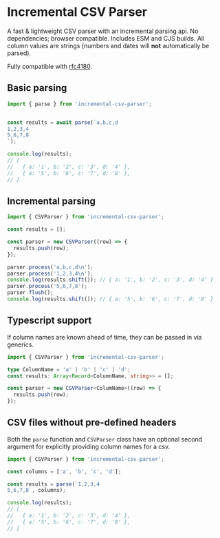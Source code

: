 # Incremental CSV Parser

A fast & lightweight CSV parser with an incremental parsing api.  No
dependencies; browser compatible.  Includes ESM and CJS builds.  All column
values are strings (numbers and dates will **not** automatically be parsed).

Fully compatible with [rfc4180](https://www.ietf.org/rfc/rfc4180.txt).


## Basic parsing

```js
import { parse } from 'incremental-csv-parser';


const results = await parse(`a,b,c,d
1,2,3,4
5,6,7,8
`);

console.log(results);
// [
//   { a: '1', b: '2', c: '3', d: '4' },
//   { a: '5', b: '6', c: '7', d: '8' },
// ]
```

## Incremental parsing

```js
import { CSVParser } from 'incremental-csv-parser';

const results = [];

const parser = new CSVParser((row) => {
  results.push(row);
});

parser.process('a,b,c,d\n');
parser.process('1,2,3,4\n');
console.log(results.shift()); // { a: '1', b: '2', c: '3', d: '4' }
parser.process('5,6,7,8');
parser.flush();
console.log(results.shift()); // { a: '5', b: '6', c: '7', d: '8' }
```

## Typescript support

If column names are known ahead of time, they can be passed in via generics.

```ts
import { CSVParser } from 'incremental-csv-parser';

type ColumnName = 'a' | 'b' | 'c' | 'd';
const results: Array<Record<ColumnName, string>> = [];

const parser = new CSVParser<ColumName>((row) => {
  results.push(row);
});
```

## CSV files without pre-defined headers

Both the `parse` function and `CSVParser` class have an optional second argument
for explicitly providing column names for a csv.

```ts
import { CSVParser } from 'incremental-csv-parser';

const columns = ['a', 'b', 'c', 'd'];

const results = parse(`1,2,3,4
5,6,7,8`, columns);

console.log(results);
// [
//   { a: '1', b: '2', c: '3', d: '4' },
//   { a: '5', b: '6', c: '7', d: '8' },
// ]
```

